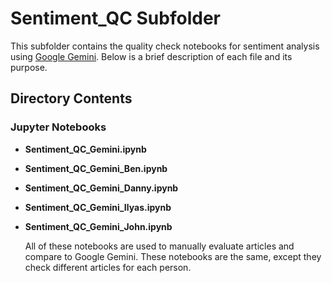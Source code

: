 # Sentiment_QC Subfolder

This subfolder contains the quality check notebooks for sentiment analysis using [Google Gemini](https://gemini.google.com/). Below is a brief description of each file and its purpose.

## Directory Contents

### Jupyter Notebooks
- **Sentiment_QC_Gemini.ipynb**  
- **Sentiment_QC_Gemini_Ben.ipynb**
- **Sentiment_QC_Gemini_Danny.ipynb**
- **Sentiment_QC_Gemini_Ilyas.ipynb**
- **Sentiment_QC_Gemini_John.ipynb**

  All of these notebooks are used to manually evaluate articles and compare to Google Gemini.  These notebooks are the same, except they check different articles for each person.
